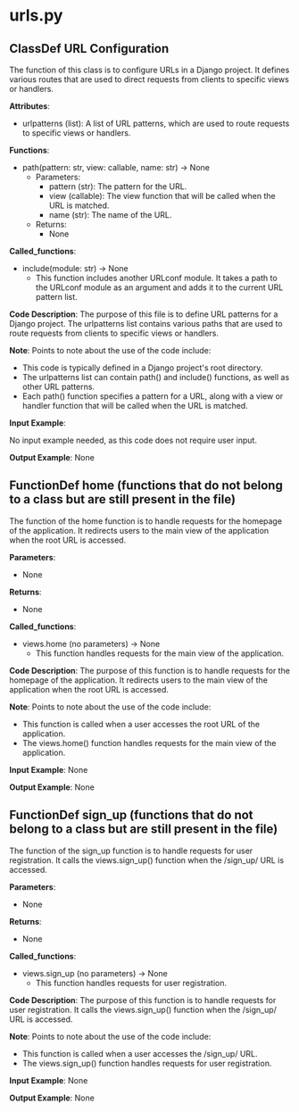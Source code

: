 # urls.py

## ClassDef URL Configuration

The function of this class is to configure URLs in a Django project. It defines various routes that are used to direct requests from clients to specific views or handlers.

**Attributes**:

* urlpatterns (list): A list of URL patterns, which are used to route requests to specific views or handlers.

**Functions**:

* path(pattern: str, view: callable, name: str) -> None
    - Parameters:
        - pattern (str): The pattern for the URL.
        - view (callable): The view function that will be called when the URL is matched.
        - name (str): The name of the URL.
    - Returns:
        - None

**Called_functions**:

* include(module: str) -> None
    - This function includes another URLconf module. It takes a path to the URLconf module as an argument and adds it to the current URL pattern list.

**Code Description**: The purpose of this file is to define URL patterns for a Django project. The urlpatterns list contains various paths that are used to route requests from clients to specific views or handlers.

**Note**: Points to note about the use of the code include:
* This code is typically defined in a Django project's root directory.
* The urlpatterns list can contain path() and include() functions, as well as other URL patterns.
* Each path() function specifies a pattern for a URL, along with a view or handler function that will be called when the URL is matched.

**Input Example**: 

No input example needed, as this code does not require user input.

**Output Example**: None

## FunctionDef home (functions that do not belong to a class but are still present in the file)

The function of the home function is to handle requests for the homepage of the application. It redirects users to the main view of the application when the root URL is accessed.

**Parameters**:

* None

**Returns**:

* None

**Called_functions**:

* views.home (no parameters) -> None
    - This function handles requests for the main view of the application.

**Code Description**: The purpose of this function is to handle requests for the homepage of the application. It redirects users to the main view of the application when the root URL is accessed.

**Note**: Points to note about the use of the code include:
* This function is called when a user accesses the root URL of the application.
* The views.home() function handles requests for the main view of the application.

**Input Example**: None

**Output Example**: None

## FunctionDef sign_up (functions that do not belong to a class but are still present in the file)

The function of the sign_up function is to handle requests for user registration. It calls the views.sign_up() function when the /sign_up/ URL is accessed.

**Parameters**:

* None

**Returns**:

* None

**Called_functions**:

* views.sign_up (no parameters) -> None
    - This function handles requests for user registration.

**Code Description**: The purpose of this function is to handle requests for user registration. It calls the views.sign_up() function when the /sign_up/ URL is accessed.

**Note**: Points to note about the use of the code include:
* This function is called when a user accesses the /sign_up/ URL.
* The views.sign_up() function handles requests for user registration.

**Input Example**: None

**Output Example**: None